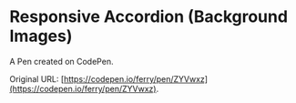 # Responsive Accordion (Background Images)

A Pen created on CodePen.

Original URL: [https://codepen.io/ferry/pen/ZYVwxz](https://codepen.io/ferry/pen/ZYVwxz).

